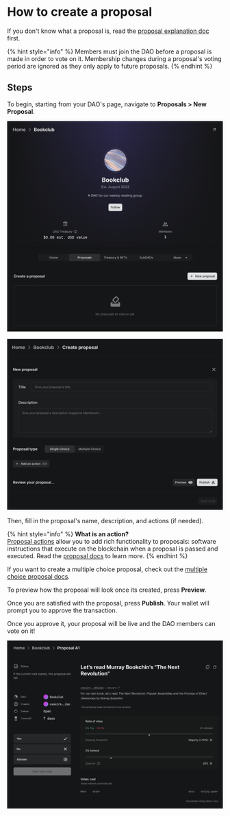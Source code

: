 # How to create a proposal

If you don't know what a proposal is, read the [proposal explanation doc](what/) first.

{% hint style="info" %}
Members must join the DAO before a proposal is made in order to vote on it. Membership changes during a proposal's voting period are ignored as they only apply to future proposals.
{% endhint %}

## Steps

To begin, starting from your DAO's page, navigate to **Proposals > New Proposal**.

![Create proposal button](../../.gitbook/assets/proposals-tab.png)

![Proposal creation form](../../.gitbook/assets/create-proposal.png)

Then, fill in the proposal's name, description, and actions (if needed).

{% hint style="info" %}
**What is an action?**\
[Proposal actions](what/#actions) allow you to add rich functionality to proposals: software instructions that execute on the blockchain when a proposal is passed and executed. Read the [proposal docs](what/) to learn more.
{% endhint %}

If you want to create a multiple choice proposal, check out the [multiple choice proposal docs](types/#multiple-choice).

To preview how the proposal will look once its created, press **Preview**.

Once you are satisfied with the proposal, press **Publish**. Your wallet will prompt you to approve the transaction.

Once you approve it, your proposal will be live and the DAO members can vote on it!

![Created proposal](../../.gitbook/assets/create-proposal-done.png)
